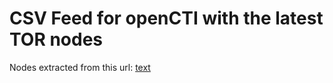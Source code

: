 # CSV Feed for openCTI with the latest TOR nodes

Nodes extracted from this url: [text](https://onionoo.torproject.org/details?search=type:relay%20running:true)